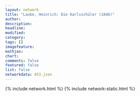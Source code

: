 ```yaml
---
layout: network
title: "Laube, Heinrich: Die Karlsschüler (1846)"
author:
description:
headline:
modified:
category:
tags: []
imagefeature: 
mathjax: 
chart: 
comments: false
featured: false
list: false
networkdata: 453.json
---
```

{% include network.html %}
{% include network-static.html %}
